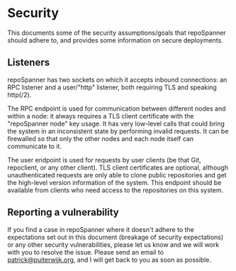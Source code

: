 Security
========

This documents some of the security assumptions/goals that repoSpanner should adhere to, and provides some information on secure deployments.


Listeners
---------

repoSpanner has two sockets on which it accepts inbound connections: an RPC listener and a user/"http" listener, both requiring TLS and speaking http(/2).

The RPC endpoint is used for communication between different nodes and within a node: it always requires a TLS client certificate with the "repoSpanner node" key usage.
It has very low-level calls that could bring the system in an inconsistent state by performing invalid requests.
It can be firewalled so that only the other nodes and each node itself can communicate to it.

The user endpoint is used for requests by user clients (be that Git, repoclient, or any other client).
TLS client certificates are optional, although unauthenticated requests are only able to clone public repositories and get the high-level version information of the system.
This endpoint should be available from clients who need access to the repositories on this system.


Reporting a vulnerability
-------------------------

If you find a case in repoSpanner where it doesn't adhere to the expectations set out in this document (breakage of security expectations) or any other security vulnerabilities, please let us know and we will work with you to resolve the issue.
Please send an email to patrick@puiterwijk.org, and I will get back to you as soon as possible.
